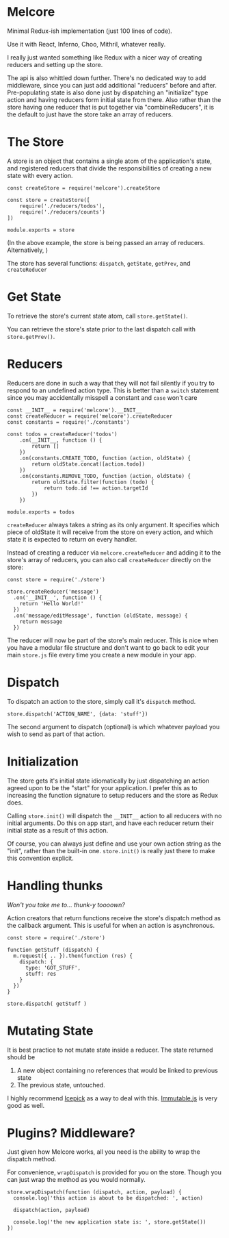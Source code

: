 # Melcore

Minimal Redux-ish implementation (just 100 lines of code).

Use it with React, Inferno, Choo, Mithril, whatever really.

I really just wanted something like Redux with a nicer way of creating reducers
and setting up the store.

The api is also whittled down further. There's no dedicated way to add middleware,
since you can just add additional "reducers" before and after. Pre-populating state is
also done just by dispatching an "initialize" type action and having reducers form
initial state from there. Also rather than the store having one reducer that is put
together via "combineReducers", it is the default to just have the store take an array of
reducers.

# The Store

A store is an object that contains a single atom of the application's state,
and registered reducers that divide the responsibilities of creating a new
state with every action.

```
const createStore = require('melcore').createStore

const store = createStore([
	require('./reducers/todos'),
	require('./reducers/counts')
])

module.exports = store
```
(In the above example, the store is being passed an array of reducers. Alternatively,
)

The store has several functions: `dispatch`, `getState`, `getPrev`, and `createReducer`

# Get State

To retrieve the store's current state atom, call `store.getState()`.

You can retrieve the store's state prior to the last dispatch call with `store.getPrev()`.

# Reducers

Reducers are done in such a way that they will not fail silently if
you try to respond to an undefined action type. This is better than a `switch`
statement since you may accidentally misspell a constant and `case` won't care

```
const __INIT__ = require('melcore').__INIT__
const createReducer = require('melcore').createReducer
const constants = require('./constants')

const todos = createReducer('todos')
	.on(__INIT__, function () {
		return []
	})
	.on(constants.CREATE_TODO, function (action, oldState) {
		return oldState.concat([action.todo])
	})
	.on(constants.REMOVE_TODO, function (action, oldState) {
		return oldState.filter(function (todo) {
			return todo.id !== action.targetId
		})
	})

module.exports = todos
```

`createReducer` always takes a string as its only argument. It specifies which piece of
oldState it will receive from the store on every action, and which state it is
expected to return on every handler.

Instead of creating a reducer via `melcore.createReducer` and adding it to the store's
array of reducers, you can also call `createReducer` directly on the store:

```
const store = require('./store')

store.createReducer('message')
  .on('__INIT__', function () {
    return 'Hello World!'
  })
  .on('message/editMessage', function (oldState, message) {
    return message
  })
```

The reducer will now be part of the store's main reducer. This is nice when
you have a modular file structure and don't want to go back to edit your main
`store.js` file every time you create a new module in your app.

# Dispatch

To dispatch an action to the store, simply call it's `dispatch` method.

```
store.dispatch('ACTION_NAME', {data: 'stuff'})
```

The second argument to dispatch (optional) is which whatever payload you
wish to send as part of that action.


# Initialization

The store gets it's initial state idiomatically by just dispatching an action agreed
upon to be the "start" for your application. I prefer this as to increasing the
function signature to setup reducers and the store as Redux does.

Calling `store.init()` will dispatch the `__INIT__` action to all reducers with
no initial arguments. Do this on app start, and have each reducer return their
initial state as a result of this action.

Of course, you can always just define and use your own action string as the "init",
rather than the built-in one. `store.init()` is really just there to make this
convention explicit.

# Handling thunks
_Won't you take me to... thunk-y toooown?_  

Action creators that return functions receive the store's dispatch method
as the callback argument. This is useful for when an action is asynchronous.

```
const store = require('./store')

function getStuff (dispatch) {
  m.request({ .. }).then(function (res) {
    dispatch: {
      type: 'GOT_STUFF',
      stuff: res
    }
  })
}

store.dispatch( getStuff )
```

# Mutating State

It is best practice to not mutate state inside a reducer. The state returned should
be
1. A new object containing no references that would be linked to previous state
2. The previous state, untouched.

I highly recommend [Icepick](https://github.com/aearly/icepick) as a way to deal with this.
[Immutable.js](https://github.com/facebook/immutable-js) is very good as well.

# Plugins? Middleware?

Just given how Melcore works, all you need is the ability to wrap the dispatch method.

For convenience, `wrapDispatch` is provided for you on the store. Though you can just
wrap the method as you would normally.

```
store.wrapDispatch(function (dispatch, action, payload) {
  console.log('this action is about to be dispatched: ', action)
  
  dispatch(action, payload)
  
  console.log('the new application state is: ', store.getState())
})
```